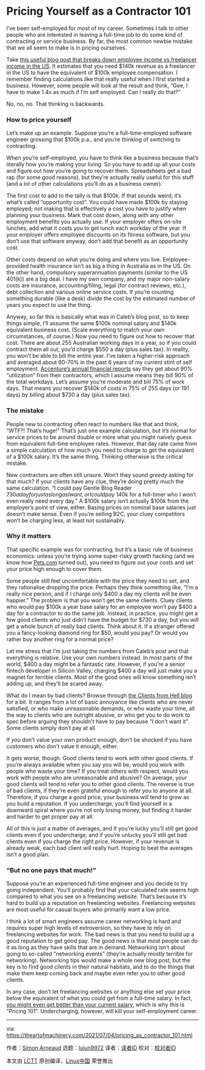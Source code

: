 [#]: subject: (Pricing Yourself as a Contractor 101)
[#]: via: (https://theartofmachinery.com/2021/07/04/pricing_as_contractor_101.html)
[#]: author: (Simon Arneaud https://theartofmachinery.com)
[#]: collector: (lujun9972)
[#]: translator: ( )
[#]: reviewer: ( )
[#]: publisher: ( )
[#]: url: ( )

Pricing Yourself as a Contractor 101
======

I’ve been self-employed for most of my career. Sometimes I talk to other people who are interested in leaving a full-time job to do some kind of contracting or service business. By far, the most common newbie mistake that we all seem to make is in pricing ourselves.

Take [this useful blog post that breaks down employee income vs freelancer income in the US][1]. It estimates that you need $140k revenue as a freelancer in the US to have the equivalent of $100k employee compensation. I remember finding calculations like that really useful when I first started a business. However, some people will look at the result and think, “Gee, I have to make 1.4x as much if I’m self employed. Can I really do that?”

No, no, no. That thinking is backwards.

### How to price yourself

Let’s make up an example. Suppose you’re a full-time-employed software engineer grossing that $100k p.a., and you’re thinking of switching to contracting.

When you’re self-employed, you have to think like a business because that’s literally how you’re making your living. So you have to add up all your costs and figure out how you’re going to recover them. Spreadsheets get a bad rap (for some good reasons), but they’re actually really useful for this stuff (and a lot of other calculations you’ll do as a business owner).

The first cost to add to the tally is that $100k. If that sounds weird, it’s what’s called “opportunity cost”. You could have made $100k by staying employed; not making that is effectively a cost you have to justify when planning your business. Mark that cost down, along with any other employment benefits you actually use. If your employer offers on-site lunches, add what it costs you to get lunch each workday of the year. If your employer offers employee discounts on its fitness software, but you don’t use that software anyway, don’t add that benefit as an opportunity cost.

Other costs depend on what you’re doing and where you live. Employee-provided health insurance isn’t as big a thing in Australia as in the US. On the other hand, compulsory superannuation payments (similar to the US 401(k)) are a big deal. I have my own company, and my major non-salary costs are insurance, accounting/filing, legal (for contract reviews, etc.), debt collection and various online service costs. If you’re counting something durable (like a desk) divide the cost by the estimated number of years you expect to use the thing.

Anyway, so far this is basically what was in Caleb’s blog post, so to keep things simple, I’ll assume the same $100k nominal salary and $140k equivalent business cost. (Scale everything to match your own circumstances, of course.) Now you need to figure out how to recover that cost. There are about 255 Australian working days in a year, so if you could contract them all out, you’d charge $550 a day (plus sales tax). In reality, you won’t be able to bill the entire year. I’ve taken a higher-risk approach and averaged about 60-70% in the past 6 years of my current stint of self employment. [Accenture’s annual financial reports][2] say they get about 90% “utilization” from their contractors, which I assume means they bill 90% of the total workdays. Let’s assume you’re moderate and bill 75% of work days. That means you recover $140k of costs in 75% of 255 days (or 191 days) by billing about $730 a day (plus sales tax).

### The mistake

People new to contracting often react to numbers like that and think, “WTF?! That’s huge!” That’s just one example calculation, but it’s normal for service prices to be around double or more what you might naïvely guess from equivalent full-time employee rates. However, that day rate came from a simple calculation of how much you need to charge to get the equivalent of a $100k salary. It’s the same thing. Thinking otherwise is the critical mistake.

New contractors are often still unsure. Won’t they sound _greedy_ asking for that much? If your clients have any clue, they’re doing pretty much the same calculation. “I could pay Gentle Blog Reader $730 a day for just as long as I want, or I could pay ~$140k for a full-timer who I won’t even really need every day.” A $100k salary isn’t actually $100k from the employer’s point of view, either. Basing prices on nominal base salaries just doesn’t make sense. Even if you’re selling B2C, your cluey competitors won’t be charging less, at least not sustainably.

### Why it matters

That specific example was for contracting, but it’s a basic rule of business economics: unless you’re trying some super-risky growth hacking (and we know how [Pets.com][3] turned out), you need to figure out your costs and set your price high enough to cover them.

Some people still feel uncomfortable with the price they need to set, and they rationalise dropping the price. Perhaps they think something like, “I’m a really nice person, and if I charge only $400 a day my clients will be even happier.” The problem is that you won’t get the same clients. Cluey clients who would pay $100k a year base salary for an employee won’t pay $400 a day for a contractor to do the same job. Instead, in practice, you might get a few good clients who just didn’t have the budget for $730 a day, but you _will_ get a whole bunch of really bad clients. Think about it. If a stranger offered you a fancy-looking diamond ring for $50, would you pay? Or would you rather buy another ring for a normal price?

Let me stress that I’m just taking the numbers from Caleb’s post and that everything is relative. Use your own numbers instead. In most parts of the world, $400 a day might be a fantastic rate. However, if you’re a senior fintech developer in Silicon Valley, charging $400 a day will just make you a magnet for terrible clients. Most of the good ones will know something isn’t adding up, and they’ll be scared away.

What do I mean by bad clients? Browse through [the Clients from Hell blog][4] for a bit. It ranges from a lot of basic annoyance like clients who are never satisfied, or who make unreasonable demands, or who waste your time, all the way to clients who are outright abusive, or who get you to do work to spec before arguing they shouldn’t have to pay because “I don’t want it”. Some clients simply don’t pay at all.

If _you_ don’t value your own product enough, don’t be shocked if you have customers who don’t value it enough, either.

It gets worse, though. Good clients tend to work with other good clients. If you’re always available when you say you will be, would you work with people who waste your time? If you treat others with respect, would you work with people who are unreasonable and abusive? On average, your good clients will tend to refer you to other good clients. The reverse is true of bad clients, if they’re even grateful enough to refer you to anyone at all. Therefore, if you charge a good price, your business will tend to grow as you build a reputation. If you undercharge, you’ll find yourself in a downward spiral where you’re not only losing money, but finding it harder and harder to get proper pay at all.

All of this is just a matter of averages, and if you’re lucky you’ll still get good clients even if you undercharge, and if you’re unlucky you’ll still get bad clients even if you charge the right price. However, if your revenue is already weak, each bad client will really hurt. Hoping to beat the averages isn’t a good plan.

### “But no one pays that much!”

Suppose you’re an experienced full-time engineer and you decide to try going independent. You’ll probably find that your calculated rate seems high compared to what you see on a freelancing website. That’s because it’s hard to build up a reputation on freelancing websites. Freelancing websites are most useful for casual buyers who primarily want a low price.

I think a lot of smart engineers assume career networking is hard and requires super high levels of extroversion, so they have to rely on freelancing websites for work. The bad news is that you need to build up a good reputation to get good pay. The good news is that most people can do it as long as they have skills that are in demand. Networking isn’t about going to so-called “networking events” (they’re actually mostly terrible for networking). Networking tips would make a whole new blog post, but the key is to find good clients in their natural habitats, and to do the things that make them keep coming back and maybe even refer you to other good clients.

In any case, don’t let freelancing websites or anything else set your price below the equivalent of what you could get from a full-time salary. In fact, [you might even get better than your current salary][5], which is why this is “Pricing 101”. Undercharging, however, will kill your self-employment career.

--------------------------------------------------------------------------------

via: https://theartofmachinery.com/2021/07/04/pricing_as_contractor_101.html

作者：[Simon Arneaud][a]
选题：[lujun9972][b]
译者：[译者ID](https://github.com/译者ID)
校对：[校对者ID](https://github.com/校对者ID)

本文由 [LCTT](https://github.com/LCTT/TranslateProject) 原创编译，[Linux中国](https://linux.cn/) 荣誉推出

[a]: https://theartofmachinery.com
[b]: https://github.com/lujun9972
[1]: https://calebporzio.com/making-100k-as-an-employee-versus-being-self-employed
[2]: https://www.accenture.com/au-en/about/company/annual-report
[3]: https://en.wikipedia.org/wiki/Pets.com
[4]: https://clientsfromhell.net/
[5]: https://theartofmachinery.com/2018/10/07/payrise_by_switching_jobs.html
